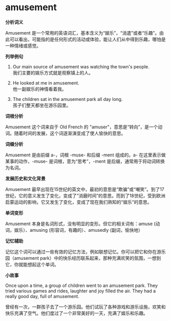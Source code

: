 # amusement

**分析词义**

  

Amusement 是一个常用的英语词汇，基本含义为“娱乐”，“消遣”或者“乐趣”。由此可以看出，可能指的是任何形式的活动或体验，能让人们从中得到乐趣，哪怕是一种情绪或感觉。

  

**列举例句**

  

1.  Our main source of amusement was watching the town's people.  
    我们主要的娱乐方式就是观察镇上的人。
    
      
    
2.  He looked at me in amusement.  
    他一副娱乐的神情看着我。
    
      
    
3.  The children sat in the amusement park all day long.  
    孩子们整天都坐在游乐园里。
    
      
    

  

**词根分析**

  

Amusement 这个词来自于 Old French 的 "amuser"，意思是“转向”，是一个动词。随着时间的发展，这个词逐渐演变成了使人愉快的意思。

  

**词缀分析**

  

Amusement 是由前缀 a-，词根 -muse- 和后缀 -ment 组成的。a- 在这里表示做某事的动作，-muse- 是词根，意为“思考”，-ment 是后缀，通常用于将动词转换为名词。

  

**发展历史和文化背景**

  

Amusement 最早出现在15世纪的英文中，最初的意思是“欺骗”或“嘲笑”。到了17世纪，它的意义发生了变化，变成了“消磨时间”的意思。而到了18世纪，受到欧洲启蒙运动的影响，它又发生了变化，变成了现在我们熟知的“娱乐”的意思。

  

**单词变形**

  

Amusement 本身是名词形式，没有明显的变形。但它的相关词有：amuse (动词，娱乐）、amusing (形容词，有趣的）、amusedly (副词，愉快地）

  

**记忆辅助**

  

记忆这个词可以通过一些有效的记忆方法，例如联想记忆。你可以把它和你在游乐园（amusement park）中的快乐经历联系起来，那种充满欢笑的氛围，一想到它，你就能想起这个单词。

  

**小故事**

  

Once upon a time, a group of children went to an amusement park. They tried various games and rides, laughter and joy filled the air. They had a really good day, full of amusement.

  

曾经有一次，一群孩子去了一个游乐园。他们试玩了各种游戏和游乐设施，欢笑和快乐充满了空气。他们度过了一个非常美好的一天，充满了娱乐和乐趣。
